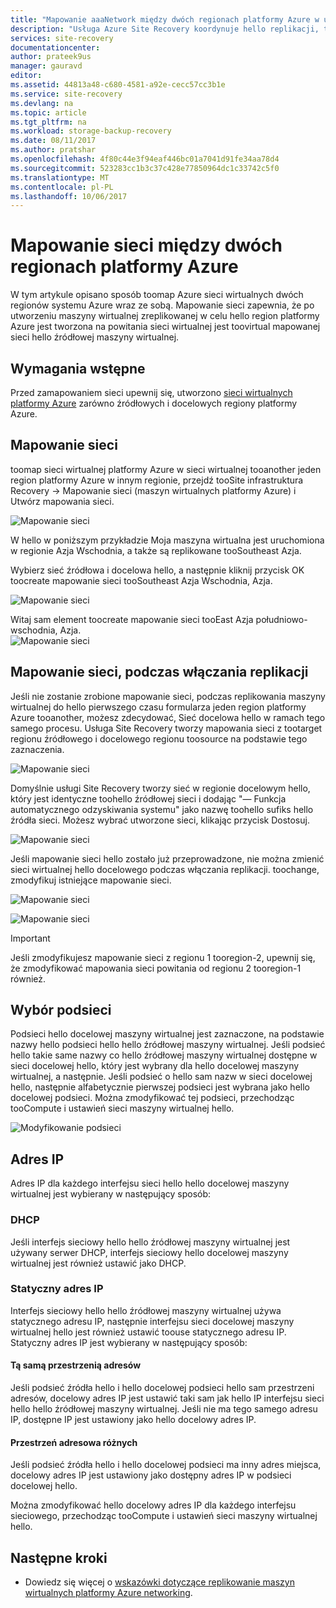 ```yaml
---
title: "Mapowanie aaaNetwork między dwóch regionach platformy Azure w usłudze Azure Site Recovery | Dokumentacja firmy Microsoft"
description: "Usługa Azure Site Recovery koordynuje hello replikacji, trybu failover i odzyskiwania maszyn wirtualnych i serwerów fizycznych. Więcej informacji na temat trybu failover tooAzure lub dodatkowego centrum danych."
services: site-recovery
documentationcenter: 
author: prateek9us
manager: gauravd
editor: 
ms.assetid: 44813a48-c680-4581-a92e-cecc57cc3b1e
ms.service: site-recovery
ms.devlang: na
ms.topic: article
ms.tgt_pltfrm: na
ms.workload: storage-backup-recovery
ms.date: 08/11/2017
ms.author: pratshar
ms.openlocfilehash: 4f80c44e3f94eaf446bc01a7041d91fe34aa78d4
ms.sourcegitcommit: 523283cc1b3c37c428e77850964dc1c33742c5f0
ms.translationtype: MT
ms.contentlocale: pl-PL
ms.lasthandoff: 10/06/2017
---
```

# <a name="network-mapping-between-two-azure-regions"></a>Mapowanie sieci między dwóch regionach platformy Azure


W tym artykule opisano sposób toomap Azure sieci wirtualnych dwóch regionów systemu Azure wraz ze sobą. Mapowanie sieci zapewnia, że po utworzeniu maszyny wirtualnej zreplikowanej w celu hello region platformy Azure jest tworzona na powitania sieci wirtualnej jest toovirtual mapowanej sieci hello źródłowej maszyny wirtualnej.  

## <a name="prerequisites"></a>Wymagania wstępne
Przed zamapowaniem sieci upewnij się, utworzono [sieci wirtualnych platformy Azure](../virtual-network/virtual-networks-overview.md) zarówno źródłowych i docelowych regiony platformy Azure.

## <a name="map-networks"></a>Mapowanie sieci

toomap sieci wirtualnej platformy Azure w sieci wirtualnej tooanother jeden region platformy Azure w innym regionie, przejdź tooSite infrastruktura Recovery -> Mapowanie sieci (maszyn wirtualnych platformy Azure) i Utwórz mapowania sieci.

![Mapowanie sieci](./media/site-recovery-network-mapping-azure-to-azure/network-mapping1.png)


W hello w poniższym przykładzie Moja maszyna wirtualna jest uruchomiona w regionie Azja Wschodnia, a także są replikowane tooSoutheast Azja.

Wybierz sieć źródłowa i docelowa hello, a następnie kliknij przycisk OK toocreate mapowanie sieci tooSoutheast Azja Wschodnia, Azja.

![Mapowanie sieci](./media/site-recovery-network-mapping-azure-to-azure/network-mapping2.png)


Witaj sam element toocreate mapowanie sieci tooEast Azja południowo-wschodnia, Azja.  
![Mapowanie sieci](./media/site-recovery-network-mapping-azure-to-azure/network-mapping3.png)


## <a name="mapping-network-when-enabling-replication"></a>Mapowanie sieci, podczas włączania replikacji

Jeśli nie zostanie zrobione mapowanie sieci, podczas replikowania maszyny wirtualnej do hello pierwszego czasu formularza jeden region platformy Azure tooanother, możesz zdecydować, Sieć docelowa hello w ramach tego samego procesu. Usługa Site Recovery tworzy mapowania sieci z tootarget regionu źródłowego i docelowego regionu toosource na podstawie tego zaznaczenia.   

![Mapowanie sieci](./media/site-recovery-network-mapping-azure-to-azure/network-mapping4.png)

Domyślnie usługi Site Recovery tworzy sieć w regionie docelowym hello, który jest identyczne toohello źródłowej sieci i dodając "— Funkcja automatycznego odzyskiwania systemu" jako nazwę toohello sufiks hello źródła sieci. Możesz wybrać utworzone sieci, klikając przycisk Dostosuj.

![Mapowanie sieci](./media/site-recovery-network-mapping-azure-to-azure/network-mapping5.png)


Jeśli mapowanie sieci hello zostało już przeprowadzone, nie można zmienić sieci wirtualnej hello docelowego podczas włączania replikacji. toochange, zmodyfikuj istniejące mapowanie sieci.  

![Mapowanie sieci](./media/site-recovery-network-mapping-azure-to-azure/network-mapping6.png)

![Mapowanie sieci](./media/site-recovery-network-mapping-azure-to-azure/modify-network-mapping.png)

> [!IMPORTANT]
> Jeśli zmodyfikujesz mapowanie sieci z regionu 1 tooregion-2, upewnij się, że zmodyfikować mapowania sieci powitania od regionu 2 tooregion-1 również.
>
>


## <a name="subnet-selection"></a>Wybór podsieci
Podsieci hello docelowej maszyny wirtualnej jest zaznaczone, na podstawie nazwy hello podsieci hello hello źródłowej maszyny wirtualnej. Jeśli podsieć hello takie same nazwy co hello źródłowej maszyny wirtualnej dostępne w sieci docelowej hello, który jest wybrany dla hello docelowej maszyny wirtualnej, a następnie. Jeśli podsieć o hello sam nazw w sieci docelowej hello, następnie alfabetycznie pierwszej podsieci jest wybrana jako hello docelowej podsieci. Można zmodyfikować tej podsieci, przechodząc tooCompute i ustawień sieci maszyny wirtualnej hello.

![Modyfikowanie podsieci](./media/site-recovery-network-mapping-azure-to-azure/modify-subnet.png)


## <a name="ip-address"></a>Adres IP

Adres IP dla każdego interfejsu sieci hello hello docelowej maszyny wirtualnej jest wybierany w następujący sposób:

### <a name="dhcp"></a>DHCP
Jeśli interfejs sieciowy hello hello źródłowej maszyny wirtualnej jest używany serwer DHCP, interfejs sieciowy hello docelowej maszyny wirtualnej jest również ustawić jako DHCP.

### <a name="static-ip"></a>Statyczny adres IP
Interfejs sieciowy hello hello źródłowej maszyny wirtualnej używa statycznego adresu IP, następnie interfejsu sieci docelowej maszyny wirtualnej hello jest również ustawić toouse statycznego adresu IP. Statyczny adres IP jest wybierany w następujący sposób:

#### <a name="same-address-space"></a>Tą samą przestrzenią adresów

Jeśli podsieć źródła hello i hello docelowej podsieci hello sam przestrzeni adresów, docelowy adres IP jest ustawić taki sam jak hello IP interfejsu sieci hello hello źródłowej maszyny wirtualnej. Jeśli nie ma tego samego adresu IP, dostępne IP jest ustawiony jako hello docelowy adres IP.

#### <a name="different-address-space"></a>Przestrzeń adresowa różnych

Jeśli podsieć źródła hello i hello docelowej podsieci ma inny adres miejsca, docelowy adres IP jest ustawiony jako dostępny adres IP w podsieci docelowej hello.

Można zmodyfikować hello docelowy adres IP dla każdego interfejsu sieciowego, przechodząc tooCompute i ustawień sieci maszyny wirtualnej hello.

## <a name="next-steps"></a>Następne kroki

- Dowiedz się więcej o [wskazówki dotyczące replikowanie maszyn wirtualnych platformy Azure networking](site-recovery-azure-to-azure-networking-guidance.md).
